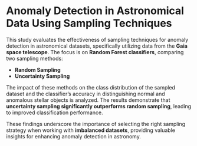# Anomaly Detection in Astronomical Data Using Sampling Techniques

This study evaluates the effectiveness of sampling techniques for anomaly detection in astronomical datasets, specifically utilizing data from the **Gaia space telescope**. The focus is on **Random Forest classifiers**, comparing two sampling methods:

- **Random Sampling**
- **Uncertainty Sampling**

The impact of these methods on the class distribution of the sampled dataset and the classifier’s accuracy in distinguishing normal and anomalous stellar objects is analyzed. The results demonstrate that **uncertainty sampling significantly outperforms random sampling**, leading to improved classification performance.

These findings underscore the importance of selecting the right sampling strategy when working with **imbalanced datasets**, providing valuable insights for enhancing anomaly detection in astronomy.
